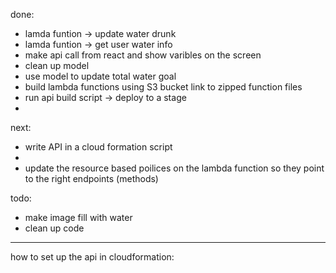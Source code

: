 done:
- lamda funtion -> update water drunk
- lamda funtion -> get user water info
- make api call from react and show varibles on the screen
- clean up model
- use model to update total water goal
- build lambda functions using S3 bucket link to zipped function files
- run api build script -> deploy to a stage
- 
next:
- write API in a cloud formation script
- 
- update the resource based poilices on the lambda function so they point to the right endpoints (methods)



todo:
- make image fill with water
- clean up code 
- ----------



how to set up the api in cloudformation:




